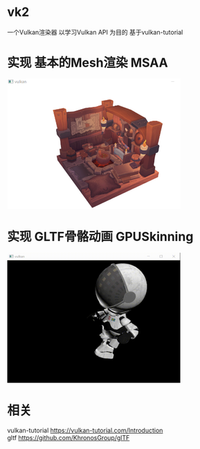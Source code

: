 # vk2
一个Vulkan渲染器 以学习Vulkan API 为目的 基于vulkan-tutorial
# 实现 基本的Mesh渲染 MSAA
<img src="https://github.com/liuruihhh/vk2/blob/main/screenshot/model1.png" width="400" height="300">

# 实现 GLTF骨骼动画 GPUSkinning
<img src="https://github.com/liuruihhh/vk2/blob/main/screenshot/gltf_model_gpuskin.gif" width="400" height="300">

# 相关
  vulkan-tutorial https://vulkan-tutorial.com/Introduction  
  gltf https://github.com/KhronosGroup/glTF
